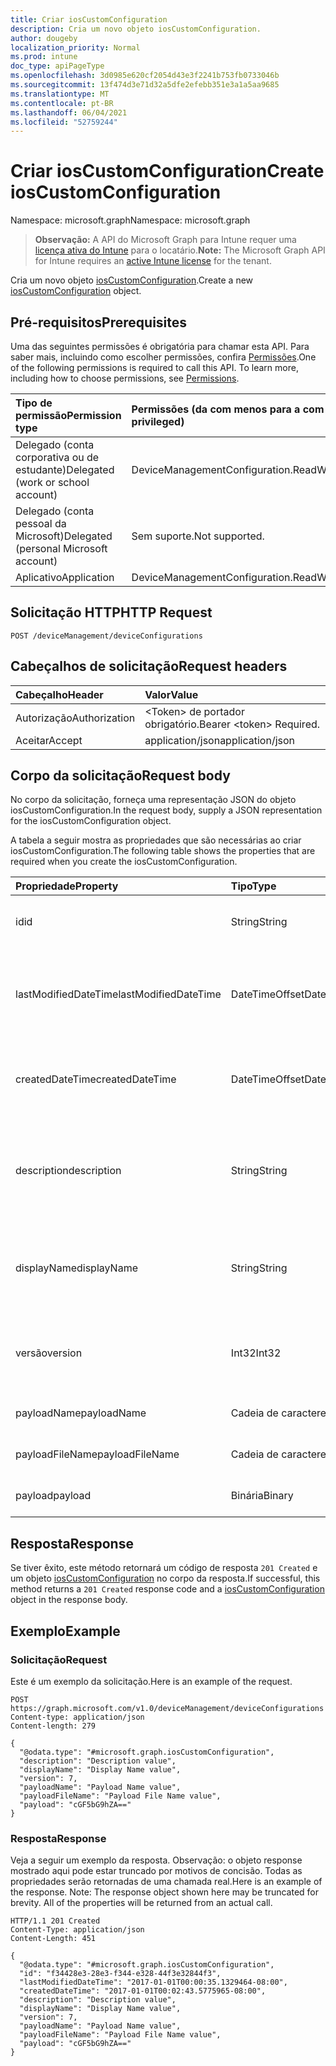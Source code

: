 ```yaml
---
title: Criar iosCustomConfiguration
description: Cria um novo objeto iosCustomConfiguration.
author: dougeby
localization_priority: Normal
ms.prod: intune
doc_type: apiPageType
ms.openlocfilehash: 3d0985e620cf2054d43e3f2241b753fb0733046b
ms.sourcegitcommit: 13f474d3e71d32a5dfe2efebb351e3a1a5aa9685
ms.translationtype: MT
ms.contentlocale: pt-BR
ms.lasthandoff: 06/04/2021
ms.locfileid: "52759244"
---
```

# <a name="create-ioscustomconfiguration"></a><span data-ttu-id="b8761-103">Criar iosCustomConfiguration</span><span class="sxs-lookup"><span data-stu-id="b8761-103">Create iosCustomConfiguration</span></span>

<span data-ttu-id="b8761-104">Namespace: microsoft.graph</span><span class="sxs-lookup"><span data-stu-id="b8761-104">Namespace: microsoft.graph</span></span>

> <span data-ttu-id="b8761-105">**Observação:** A API do Microsoft Graph para Intune requer uma [licença ativa do Intune](https://go.microsoft.com/fwlink/?linkid=839381) para o locatário.</span><span class="sxs-lookup"><span data-stu-id="b8761-105">**Note:** The Microsoft Graph API for Intune requires an [active Intune license](https://go.microsoft.com/fwlink/?linkid=839381) for the tenant.</span></span>

<span data-ttu-id="b8761-106">Cria um novo objeto [iosCustomConfiguration](../resources/intune-deviceconfig-ioscustomconfiguration.md).</span><span class="sxs-lookup"><span data-stu-id="b8761-106">Create a new [iosCustomConfiguration](../resources/intune-deviceconfig-ioscustomconfiguration.md) object.</span></span>

## <a name="prerequisites"></a><span data-ttu-id="b8761-107">Pré-requisitos</span><span class="sxs-lookup"><span data-stu-id="b8761-107">Prerequisites</span></span>
<span data-ttu-id="b8761-p101">Uma das seguintes permissões é obrigatória para chamar esta API. Para saber mais, incluindo como escolher permissões, confira [Permissões](/graph/permissions-reference).</span><span class="sxs-lookup"><span data-stu-id="b8761-p101">One of the following permissions is required to call this API. To learn more, including how to choose permissions, see [Permissions](/graph/permissions-reference).</span></span>

|<span data-ttu-id="b8761-110">Tipo de permissão</span><span class="sxs-lookup"><span data-stu-id="b8761-110">Permission type</span></span>|<span data-ttu-id="b8761-111">Permissões (da com menos para a com mais privilégios)</span><span class="sxs-lookup"><span data-stu-id="b8761-111">Permissions (from least to most privileged)</span></span>|
|:---|:---|
|<span data-ttu-id="b8761-112">Delegado (conta corporativa ou de estudante)</span><span class="sxs-lookup"><span data-stu-id="b8761-112">Delegated (work or school account)</span></span>|<span data-ttu-id="b8761-113">DeviceManagementConfiguration.ReadWrite.All</span><span class="sxs-lookup"><span data-stu-id="b8761-113">DeviceManagementConfiguration.ReadWrite.All</span></span>|
|<span data-ttu-id="b8761-114">Delegado (conta pessoal da Microsoft)</span><span class="sxs-lookup"><span data-stu-id="b8761-114">Delegated (personal Microsoft account)</span></span>|<span data-ttu-id="b8761-115">Sem suporte.</span><span class="sxs-lookup"><span data-stu-id="b8761-115">Not supported.</span></span>|
|<span data-ttu-id="b8761-116">Aplicativo</span><span class="sxs-lookup"><span data-stu-id="b8761-116">Application</span></span>|<span data-ttu-id="b8761-117">DeviceManagementConfiguration.ReadWrite.All</span><span class="sxs-lookup"><span data-stu-id="b8761-117">DeviceManagementConfiguration.ReadWrite.All</span></span>|

## <a name="http-request"></a><span data-ttu-id="b8761-118">Solicitação HTTP</span><span class="sxs-lookup"><span data-stu-id="b8761-118">HTTP Request</span></span>
<!-- {
  "blockType": "ignored"
}
-->
``` http
POST /deviceManagement/deviceConfigurations
```

## <a name="request-headers"></a><span data-ttu-id="b8761-119">Cabeçalhos de solicitação</span><span class="sxs-lookup"><span data-stu-id="b8761-119">Request headers</span></span>
|<span data-ttu-id="b8761-120">Cabeçalho</span><span class="sxs-lookup"><span data-stu-id="b8761-120">Header</span></span>|<span data-ttu-id="b8761-121">Valor</span><span class="sxs-lookup"><span data-stu-id="b8761-121">Value</span></span>|
|:---|:---|
|<span data-ttu-id="b8761-122">Autorização</span><span class="sxs-lookup"><span data-stu-id="b8761-122">Authorization</span></span>|<span data-ttu-id="b8761-123">&lt;Token&gt; de portador obrigatório.</span><span class="sxs-lookup"><span data-stu-id="b8761-123">Bearer &lt;token&gt; Required.</span></span>|
|<span data-ttu-id="b8761-124">Aceitar</span><span class="sxs-lookup"><span data-stu-id="b8761-124">Accept</span></span>|<span data-ttu-id="b8761-125">application/json</span><span class="sxs-lookup"><span data-stu-id="b8761-125">application/json</span></span>|

## <a name="request-body"></a><span data-ttu-id="b8761-126">Corpo da solicitação</span><span class="sxs-lookup"><span data-stu-id="b8761-126">Request body</span></span>
<span data-ttu-id="b8761-127">No corpo da solicitação, forneça uma representação JSON do objeto iosCustomConfiguration.</span><span class="sxs-lookup"><span data-stu-id="b8761-127">In the request body, supply a JSON representation for the iosCustomConfiguration object.</span></span>

<span data-ttu-id="b8761-128">A tabela a seguir mostra as propriedades que são necessárias ao criar iosCustomConfiguration.</span><span class="sxs-lookup"><span data-stu-id="b8761-128">The following table shows the properties that are required when you create the iosCustomConfiguration.</span></span>

|<span data-ttu-id="b8761-129">Propriedade</span><span class="sxs-lookup"><span data-stu-id="b8761-129">Property</span></span>|<span data-ttu-id="b8761-130">Tipo</span><span class="sxs-lookup"><span data-stu-id="b8761-130">Type</span></span>|<span data-ttu-id="b8761-131">Descrição</span><span class="sxs-lookup"><span data-stu-id="b8761-131">Description</span></span>|
|:---|:---|:---|
|<span data-ttu-id="b8761-132">id</span><span class="sxs-lookup"><span data-stu-id="b8761-132">id</span></span>|<span data-ttu-id="b8761-133">String</span><span class="sxs-lookup"><span data-stu-id="b8761-133">String</span></span>|<span data-ttu-id="b8761-134">Chave da entidade.</span><span class="sxs-lookup"><span data-stu-id="b8761-134">Key of the entity.</span></span> <span data-ttu-id="b8761-135">Herdada de [deviceConfiguration](../resources/intune-deviceconfig-deviceconfiguration.md)</span><span class="sxs-lookup"><span data-stu-id="b8761-135">Inherited from [deviceConfiguration](../resources/intune-deviceconfig-deviceconfiguration.md)</span></span>|
|<span data-ttu-id="b8761-136">lastModifiedDateTime</span><span class="sxs-lookup"><span data-stu-id="b8761-136">lastModifiedDateTime</span></span>|<span data-ttu-id="b8761-137">DateTimeOffset</span><span class="sxs-lookup"><span data-stu-id="b8761-137">DateTimeOffset</span></span>|<span data-ttu-id="b8761-138">DateTime da última modificação do objeto.</span><span class="sxs-lookup"><span data-stu-id="b8761-138">DateTime the object was last modified.</span></span> <span data-ttu-id="b8761-139">Herdada de [deviceConfiguration](../resources/intune-deviceconfig-deviceconfiguration.md)</span><span class="sxs-lookup"><span data-stu-id="b8761-139">Inherited from [deviceConfiguration](../resources/intune-deviceconfig-deviceconfiguration.md)</span></span>|
|<span data-ttu-id="b8761-140">createdDateTime</span><span class="sxs-lookup"><span data-stu-id="b8761-140">createdDateTime</span></span>|<span data-ttu-id="b8761-141">DateTimeOffset</span><span class="sxs-lookup"><span data-stu-id="b8761-141">DateTimeOffset</span></span>|<span data-ttu-id="b8761-142">DateTime em que o objeto foi criado.</span><span class="sxs-lookup"><span data-stu-id="b8761-142">DateTime the object was created.</span></span> <span data-ttu-id="b8761-143">Herdada de [deviceConfiguration](../resources/intune-deviceconfig-deviceconfiguration.md)</span><span class="sxs-lookup"><span data-stu-id="b8761-143">Inherited from [deviceConfiguration](../resources/intune-deviceconfig-deviceconfiguration.md)</span></span>|
|<span data-ttu-id="b8761-144">description</span><span class="sxs-lookup"><span data-stu-id="b8761-144">description</span></span>|<span data-ttu-id="b8761-145">String</span><span class="sxs-lookup"><span data-stu-id="b8761-145">String</span></span>|<span data-ttu-id="b8761-146">O administrador forneceu a descrição da Configuração do dispositivo.</span><span class="sxs-lookup"><span data-stu-id="b8761-146">Admin provided description of the Device Configuration.</span></span> <span data-ttu-id="b8761-147">Herdada de [deviceConfiguration](../resources/intune-deviceconfig-deviceconfiguration.md)</span><span class="sxs-lookup"><span data-stu-id="b8761-147">Inherited from [deviceConfiguration](../resources/intune-deviceconfig-deviceconfiguration.md)</span></span>|
|<span data-ttu-id="b8761-148">displayName</span><span class="sxs-lookup"><span data-stu-id="b8761-148">displayName</span></span>|<span data-ttu-id="b8761-149">String</span><span class="sxs-lookup"><span data-stu-id="b8761-149">String</span></span>|<span data-ttu-id="b8761-150">O administrador forneceu o nome da Configuração do dispositivo.</span><span class="sxs-lookup"><span data-stu-id="b8761-150">Admin provided name of the device configuration.</span></span> <span data-ttu-id="b8761-151">Herdada de [deviceConfiguration](../resources/intune-deviceconfig-deviceconfiguration.md)</span><span class="sxs-lookup"><span data-stu-id="b8761-151">Inherited from [deviceConfiguration](../resources/intune-deviceconfig-deviceconfiguration.md)</span></span>|
|<span data-ttu-id="b8761-152">versão</span><span class="sxs-lookup"><span data-stu-id="b8761-152">version</span></span>|<span data-ttu-id="b8761-153">Int32</span><span class="sxs-lookup"><span data-stu-id="b8761-153">Int32</span></span>|<span data-ttu-id="b8761-154">Versão da configuração do dispositivo.</span><span class="sxs-lookup"><span data-stu-id="b8761-154">Version of the device configuration.</span></span> <span data-ttu-id="b8761-155">Herdada de [deviceConfiguration](../resources/intune-deviceconfig-deviceconfiguration.md)</span><span class="sxs-lookup"><span data-stu-id="b8761-155">Inherited from [deviceConfiguration](../resources/intune-deviceconfig-deviceconfiguration.md)</span></span>|
|<span data-ttu-id="b8761-156">payloadName</span><span class="sxs-lookup"><span data-stu-id="b8761-156">payloadName</span></span>|<span data-ttu-id="b8761-157">Cadeia de caracteres</span><span class="sxs-lookup"><span data-stu-id="b8761-157">String</span></span>|<span data-ttu-id="b8761-158">Nome que é exibido para o usuário.</span><span class="sxs-lookup"><span data-stu-id="b8761-158">Name that is displayed to the user.</span></span>|
|<span data-ttu-id="b8761-159">payloadFileName</span><span class="sxs-lookup"><span data-stu-id="b8761-159">payloadFileName</span></span>|<span data-ttu-id="b8761-160">Cadeia de caracteres</span><span class="sxs-lookup"><span data-stu-id="b8761-160">String</span></span>|<span data-ttu-id="b8761-161">O nome do arquivo de carga (\*.mobileconfig</span><span class="sxs-lookup"><span data-stu-id="b8761-161">Payload file name (\*.mobileconfig</span></span> | <span data-ttu-id="b8761-162">\*.xml).</span><span class="sxs-lookup"><span data-stu-id="b8761-162">\*.xml).</span></span>|
|<span data-ttu-id="b8761-163">payload</span><span class="sxs-lookup"><span data-stu-id="b8761-163">payload</span></span>|<span data-ttu-id="b8761-164">Binária</span><span class="sxs-lookup"><span data-stu-id="b8761-164">Binary</span></span>|<span data-ttu-id="b8761-165">Carga.</span><span class="sxs-lookup"><span data-stu-id="b8761-165">Payload.</span></span> <span data-ttu-id="b8761-166">(Matriz de bytes codificados em UTF8)</span><span class="sxs-lookup"><span data-stu-id="b8761-166">(UTF8 encoded byte array)</span></span>|



## <a name="response"></a><span data-ttu-id="b8761-167">Resposta</span><span class="sxs-lookup"><span data-stu-id="b8761-167">Response</span></span>
<span data-ttu-id="b8761-168">Se tiver êxito, este método retornará um código de resposta `201 Created` e um objeto [iosCustomConfiguration](../resources/intune-deviceconfig-ioscustomconfiguration.md) no corpo da resposta.</span><span class="sxs-lookup"><span data-stu-id="b8761-168">If successful, this method returns a `201 Created` response code and a [iosCustomConfiguration](../resources/intune-deviceconfig-ioscustomconfiguration.md) object in the response body.</span></span>

## <a name="example"></a><span data-ttu-id="b8761-169">Exemplo</span><span class="sxs-lookup"><span data-stu-id="b8761-169">Example</span></span>

### <a name="request"></a><span data-ttu-id="b8761-170">Solicitação</span><span class="sxs-lookup"><span data-stu-id="b8761-170">Request</span></span>
<span data-ttu-id="b8761-171">Este é um exemplo da solicitação.</span><span class="sxs-lookup"><span data-stu-id="b8761-171">Here is an example of the request.</span></span>
``` http
POST https://graph.microsoft.com/v1.0/deviceManagement/deviceConfigurations
Content-type: application/json
Content-length: 279

{
  "@odata.type": "#microsoft.graph.iosCustomConfiguration",
  "description": "Description value",
  "displayName": "Display Name value",
  "version": 7,
  "payloadName": "Payload Name value",
  "payloadFileName": "Payload File Name value",
  "payload": "cGF5bG9hZA=="
}
```

### <a name="response"></a><span data-ttu-id="b8761-172">Resposta</span><span class="sxs-lookup"><span data-stu-id="b8761-172">Response</span></span>
<span data-ttu-id="b8761-p109">Veja a seguir um exemplo da resposta. Observação: o objeto response mostrado aqui pode estar truncado por motivos de concisão. Todas as propriedades serão retornadas de uma chamada real.</span><span class="sxs-lookup"><span data-stu-id="b8761-p109">Here is an example of the response. Note: The response object shown here may be truncated for brevity. All of the properties will be returned from an actual call.</span></span>
``` http
HTTP/1.1 201 Created
Content-Type: application/json
Content-Length: 451

{
  "@odata.type": "#microsoft.graph.iosCustomConfiguration",
  "id": "f34428e3-28e3-f344-e328-44f3e32844f3",
  "lastModifiedDateTime": "2017-01-01T00:00:35.1329464-08:00",
  "createdDateTime": "2017-01-01T00:02:43.5775965-08:00",
  "description": "Description value",
  "displayName": "Display Name value",
  "version": 7,
  "payloadName": "Payload Name value",
  "payloadFileName": "Payload File Name value",
  "payload": "cGF5bG9hZA=="
}
```




